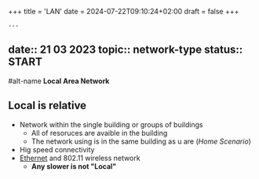 +++
title = 'LAN'
date = 2024-07-22T09:10:24+02:00
draft = false
+++

    ---
date:: 21 03 2023
topic:: network-type
status:: START
---
#alt-name **Local Area Network**
## Local is relative 

- Network within the single building or groups of buildings 
	- All of resoruces are avaible in the building 
	- The network using is in the same building as u are
	 (*Home Scenario*)
- Hig speed connectivity
-  [Ethernet](/obisdian_ntoes/notes_obsidian/ZPythonref/DjangoFramework/Network+/Ref_OSI/Ethernet.md) and 802.11  wireless network
	- **Any slower is not "Local"** 